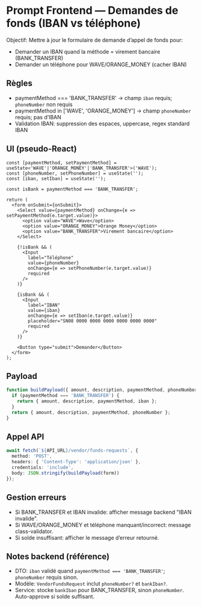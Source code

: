 # Prompt Frontend — Demandes de fonds (IBAN vs téléphone)

Objectif: Mettre à jour le formulaire de demande d’appel de fonds pour:
- Demander un IBAN quand la méthode = virement bancaire (BANK_TRANSFER)
- Demander un téléphone pour WAVE/ORANGE_MONEY (cacher IBAN)

## Règles
- paymentMethod === 'BANK_TRANSFER' → champ `iban` requis; `phoneNumber` non requis
- paymentMethod in ['WAVE', 'ORANGE_MONEY'] → champ `phoneNumber` requis; pas d’IBAN
- Validation IBAN: suppression des espaces, uppercase, regex standard IBAN

## UI (pseudo-React)
```tsx
const [paymentMethod, setPaymentMethod] = useState<'WAVE'|'ORANGE_MONEY'|'BANK_TRANSFER'>('WAVE');
const [phoneNumber, setPhoneNumber] = useState('');
const [iban, setIban] = useState('');

const isBank = paymentMethod === 'BANK_TRANSFER';

return (
  <form onSubmit={onSubmit}>
    <Select value={paymentMethod} onChange={e => setPaymentMethod(e.target.value)}>
      <option value="WAVE">Wave</option>
      <option value="ORANGE_MONEY">Orange Money</option>
      <option value="BANK_TRANSFER">Virement bancaire</option>
    </Select>

    {!isBank && (
      <Input
        label="Téléphone"
        value={phoneNumber}
        onChange={e => setPhoneNumber(e.target.value)}
        required
      />
    )}

    {isBank && (
      <Input
        label="IBAN"
        value={iban}
        onChange={e => setIban(e.target.value)}
        placeholder="SN08 0000 0000 0000 0000 0000 0000"
        required
      />
    )}

    <Button type="submit">Demander</Button>
  </form>
);
```

## Payload
```ts
function buildPayload({ amount, description, paymentMethod, phoneNumber, iban }) {
  if (paymentMethod === 'BANK_TRANSFER') {
    return { amount, description, paymentMethod, iban };
  }
  return { amount, description, paymentMethod, phoneNumber };
}
```

## Appel API
```ts
await fetch(`${API_URL}/vendor/funds-requests`, {
  method: 'POST',
  headers: { 'Content-Type': 'application/json' },
  credentials: 'include',
  body: JSON.stringify(buildPayload(form))
});
```

## Gestion erreurs
- Si BANK_TRANSFER et IBAN invalide: afficher message backend "IBAN invalide".
- Si WAVE/ORANGE_MONEY et téléphone manquant/incorrect: message class-validator.
- Si solde insuffisant: afficher le message d’erreur retourné.

## Notes backend (référence)
- DTO: `iban` validé quand `paymentMethod === 'BANK_TRANSFER'`; `phoneNumber` requis sinon.
- Modèle: `VendorFundsRequest` inclut `phoneNumber?` et `bankIban?`.
- Service: stocke `bankIban` pour BANK_TRANSFER, sinon `phoneNumber`. Auto-approve si solde suffisant.






